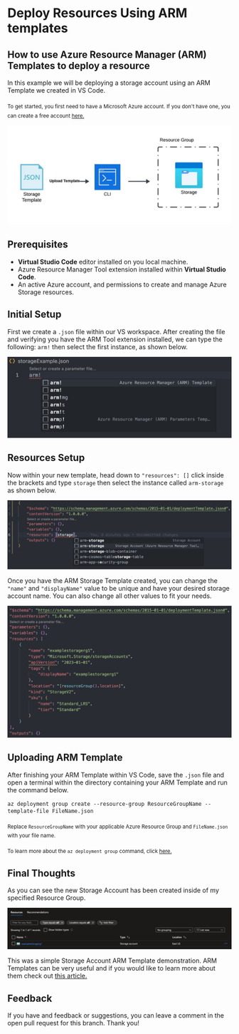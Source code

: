 # Deploy Resources Using ARM templates

## How to use Azure Resource Manager (ARM) Templates to deploy a resource

In this example we will be deploying a storage account using an ARM Template we created in VS Code.

<sub>To get started, you first need to have a Microsoft Azure account. If you don't have one, you can create a free account [here.](https://azure.microsoft.com/en-us/free/search/?&ef_id=_k_Cj0KCQiA4NWrBhD-ARIsAFCKwWv39zVXs4ww7bj_IGmTJngZol8ZX835NOuvRgv7ygSk_rEe9lnrcGcaAg2vEALw_wcB_k_&OCID=AIDcmm5edswduu_SEM__k_Cj0KCQiA4NWrBhD-ARIsAFCKwWv39zVXs4ww7bj_IGmTJngZol8ZX835NOuvRgv7ygSk_rEe9lnrcGcaAg2vEALw_wcB_k_&gad_source=1&gclid=Cj0KCQiA4NWrBhD-ARIsAFCKwWv39zVXs4ww7bj_IGmTJngZol8ZX835NOuvRgv7ygSk_rEe9lnrcGcaAg2vEALw_wcB)</sub>

![alt text](imgs/Diagram.jpeg)

## Prerequisites

- **Virtual Studio Code** editor installed on you local machine.
- Azure Resource Manager Tool extension installed within **Virtual Studio Code**.
- An active Azure account, and permissions to create and manage Azure Storage resources.

## Initial Setup

First we create a `.json` file within our VS workspace. After creating the file and verifying you have the ARM Tool extension installed, we can type the following: `arm!` then select the first instance, as shown below.

![alt text](imgs/arm.jpeg)

## Resources Setup

Now within your new template, head down to `"resources": []` click inside the brackets and type `storage` then select the instance called `arm-storage` as shown below.

![alt text](imgs/arm-storage.jpeg)

Once you have the ARM Storage Template created, you can change the `"name"` and `"displayName"` value to be unique and have your desired storage account name. You can also change all other values to fit your needs.

![alt text](imgs/arm-template-final.jpeg)

## Uploading ARM Template

After finishing your ARM Template within VS Code, save the `.json` file and open a terminal within the directory containing your ARM Template and run the command below.

```
az deployment group create --resource-group ResourceGroupName --template-file FileName.json
```

<sub>Replace `ResourceGroupName` with your applicable Azure Resource Group and `FileName.json` with your file name.</sub>

<sub>To learn more about the `az deployment group` command, click [here.](https://learn.microsoft.com/en-us/cli/azure/deployment/group?view=azure-cli-latest)</sub>

## Final Thoughts

As you can see the new Storage Account has been created inside of my specified Resource Group.

![alt text](imgs/resource-group.jpeg)

This was a simple Storage Account ARM Template demonstration. ARM Templates can be very useful and if you would like to learn more about them check out [this article.](https://learn.microsoft.com/en-us/azure/azure-resource-manager/templates/)

## Feedback

If you have and feedback or suggestions, you can leave a comment in the open pull request for this branch. Thank you!
